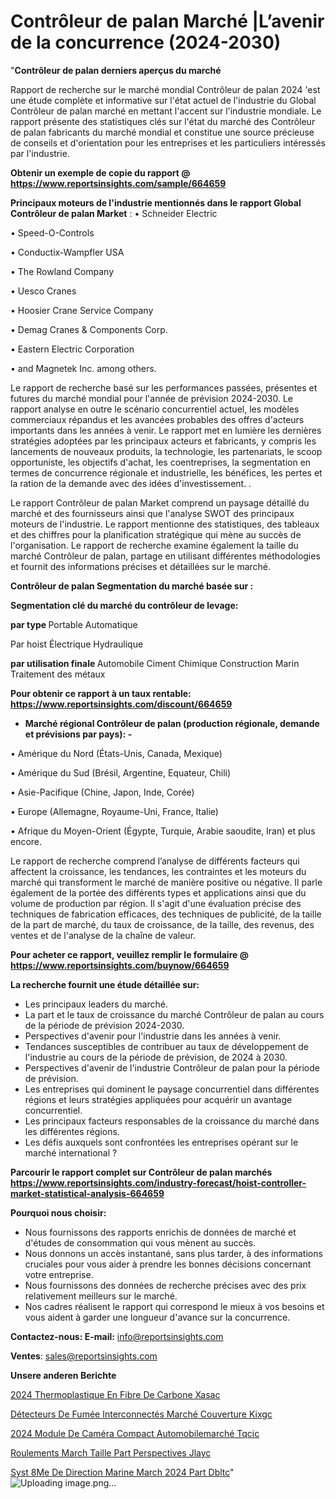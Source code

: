 # Contrôleur de palan Marché |L’avenir de la concurrence (2024-2030)

"<strong>Contrôleur de palan derniers aperçus du marché</strong>

Rapport de recherche sur le marché mondial Contrôleur de palan 2024 'est une étude complète et informative sur l'état actuel de l'industrie du Global Contrôleur de palan marché en mettant l'accent sur l'industrie mondiale. Le rapport présente des statistiques clés sur l'état du marché des Contrôleur de palan fabricants du marché mondial et constitue une source précieuse de conseils et d'orientation pour les entreprises et les particuliers intéressés par l'industrie.

<strong>Obtenir un exemple de copie du rapport @ <a href=https://www.reportsinsights.com/sample/664659>https://www.reportsinsights.com/sample/664659</a></strong>

<strong>Principaux moteurs de l'industrie mentionnés dans le rapport Global Contrôleur de palan Market</strong> :
• Schneider Electric

• Speed-O-Controls

• Conductix-Wampfler USA

• The Rowland Company

• Uesco Cranes

• Hoosier Crane Service Company

• Demag Cranes & Components Corp.

• Eastern Electric Corporation

• and Magnetek Inc. among others.

Le rapport de recherche basé sur les performances passées, présentes et futures du marché mondial pour l'année de prévision 2024-2030. Le rapport analyse en outre le scénario concurrentiel actuel, les modèles commerciaux répandus et les avancées probables des offres d'acteurs importants dans les années à venir. Le rapport met en lumière les dernières stratégies adoptées par les principaux acteurs et fabricants, y compris les lancements de nouveaux produits, la technologie, les partenariats, le scoop opportuniste, les objectifs d'achat, les coentreprises, la segmentation en termes de concurrence régionale et industrielle, les bénéfices, les pertes et la ration de la demande avec des idées d'investissement. .

Le rapport Contrôleur de palan Market comprend un paysage détaillé du marché et des fournisseurs ainsi que l'analyse SWOT des principaux moteurs de l'industrie. Le rapport mentionne des statistiques, des tableaux et des chiffres pour la planification stratégique qui mène au succès de l'organisation. Le rapport de recherche examine également la taille du marché Contrôleur de palan, partage en utilisant différentes méthodologies et fournit des informations précises et détaillées sur le marché.

<strong>Contrôleur de palan Segmentation du marché basée sur :</strong>

<strong> Segmentation clé du marché du contrôleur de levage: </strong>

<strong> par type </strong>
Portable
Automatique

Par hoist
Électrique
Hydraulique

<strong> par utilisation finale </strong>
Automobile
Ciment
Chimique
Construction
Marin
Traitement des métaux

<strong>Pour obtenir ce rapport à un taux rentable: <a href=https://www.reportsinsights.com/discount/664659>https://www.reportsinsights.com/discount/664659</a></strong>
<ul>
  <li><strong>Marché régional Contrôleur de palan (production régionale, demande et prévisions par pays): -</strong></li>
</ul>
• Amérique du Nord (États-Unis, Canada, Mexique)

• Amérique du Sud (Brésil, Argentine, Equateur, Chili)

• Asie-Pacifique (Chine, Japon, Inde, Corée)

• Europe (Allemagne, Royaume-Uni, France, Italie)

• Afrique du Moyen-Orient (Égypte, Turquie, Arabie saoudite, Iran) et plus encore.

Le rapport de recherche comprend l’analyse de différents facteurs qui affectent la croissance, les tendances, les contraintes et les moteurs du marché qui transforment le marché de manière positive ou négative. Il parle également de la portée des différents types et applications ainsi que du volume de production par région. Il s'agit d'une évaluation précise des techniques de fabrication efficaces, des techniques de publicité, de la taille de la part de marché, du taux de croissance, de la taille, des revenus, des ventes et de l'analyse de la chaîne de valeur.

<strong>Pour acheter ce rapport, veuillez remplir le formulaire @   <a href=https://www.reportsinsights.com/buynow/664659>https://www.reportsinsights.com/buynow/664659</a></strong>

<strong>La recherche fournit une étude détaillée sur:</strong>
<ul>
  <li>Les principaux leaders du marché.</li>
  <li>La part et le taux de croissance du marché Contrôleur de palan au cours de la période de prévision 2024-2030.</li>
  <li>Perspectives d'avenir pour l'industrie dans les années à venir.</li>
  <li>Tendances susceptibles de contribuer au taux de développement de l'industrie au cours de la période de prévision, de 2024 à 2030.</li>
  <li>Perspectives d'avenir de l'industrie Contrôleur de palan pour la période de prévision.</li>
  <li>Les entreprises qui dominent le paysage concurrentiel dans différentes régions et leurs stratégies appliquées pour acquérir un avantage concurrentiel.</li>
  <li>Les principaux facteurs responsables de la croissance du marché dans les différentes régions.</li>
  <li>Les défis auxquels sont confrontées les entreprises opérant sur le marché international ?</li>
</ul>

<strong>Parcourir le rapport complet sur Contrôleur de palan marchés <a href=https://www.reportsinsights.com/industry-forecast/hoist-controller-market-statistical-analysis-664659>https://www.reportsinsights.com/industry-forecast/hoist-controller-market-statistical-analysis-664659</a></strong>

<strong>Pourquoi nous choisir:</strong>
<ul>
  <li>Nous fournissons des rapports enrichis de données de marché et d'études de consommation qui vous mènent au succès.</li>
  <li>Nous donnons un accès instantané, sans plus tarder, à des informations cruciales pour vous aider à prendre les bonnes décisions concernant votre entreprise.</li>
  <li>Nous fournissons des données de recherche précises avec des prix relativement meilleurs sur le marché.</li>
  <li>Nos cadres réalisent le rapport qui correspond le mieux à vos besoins et vous aident à garder une longueur d'avance sur la concurrence.</li>
</ul>
<strong>Contactez-nous:
</strong><strong>E-mail:</strong> <a href=mailto:info@reportsinsights.com>info@reportsinsights.com</a>

<strong>Ventes</strong>: <a href=mailto:sales@reportsinsights.com>sales@reportsinsights.com</a>

<strong>Unsere anderen Berichte</strong>

<a href=https://www.linkedin.com/pulse/2024-thermoplastique-en-fibre-de-carbone-xasac/>2024 Thermoplastique En Fibre De Carbone Xasac</a>

<a href=https://www.linkedin.com/pulse/détecteurs-de-fumée-interconnectés-marché-couverture-kixgc/>Détecteurs De Fumée Interconnectés Marché Couverture Kixgc</a>

<a href=https://www.linkedin.com/pulse/2024-module-de-caméra-compact-automobilemarché-tqcic/>2024 Module De Caméra Compact Automobilemarché Tqcic</a>

<a href=https://www.linkedin.com/pulse/roulements-march%C3%A9-taille-part-perspectives-jlayc/>Roulements March Taille Part Perspectives Jlayc</a>

<a href=https://www.linkedin.com/pulse/syst%C3%A8me-de-direction-marine-march%C3%A9-2024-part-dbltc/>Syst 8Me De Direction Marine March 2024 Part Dbltc</a>"
![Uploading image.png…]()
